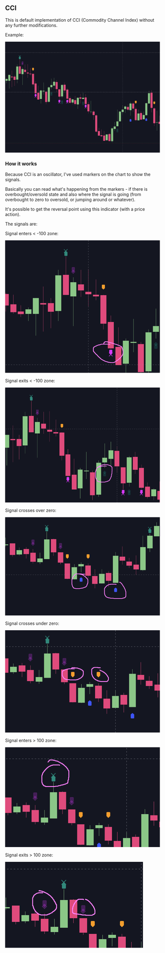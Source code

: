 ## CCI
This is default implementation of CCI (Commodity Channel Index) without any further modifications.

Example:

![img.png](_img/img.png)

### How it works

Because CCI is an oscillator, I've used markers on the chart to show the signals.

Basically you can read what's happening from the markers - if there is overbought/oversold state and also where the signal is going (from overbought to zero
to oversold, or jumping around or whatever).

It's possible to get the reversal point using this indicator (with a price action).

The signals are:

Signal enters < -100 zone:

![below-minus-100.png](_img/below-minus-100.png)

Signal exits < -100 zone:

![exit-minus-100.png](_img/exit-minus-100.png)

Signal crosses over zero:

![over-zero.png](_img/over-zero.png)

Signal crosses under zero:

![under-zero.png](_img/under-zero.png)

Signal enters > 100 zone:

![over-100.png](_img/over-100.png)

Signal exits > 100 zone:

![exit-100.png](_img/exit-100.png)
